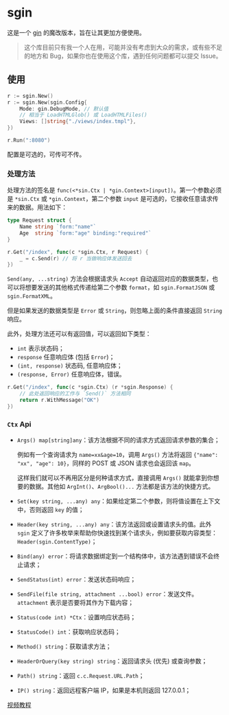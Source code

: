 # sgin

这是一个 [gin](https://github.com/gin-gonic/gin) 的魔改版本，旨在让其更加方便使用。

> 这个库目前只有我一个人在用，可能并没有考虑到大众的需求，或有些不足的地方和 Bug，如果你也在使用这个库，遇到任何问题都可以提交 Issue。

## 使用

```go
r := sgin.New()
r := sgin.New(sgin.Config{
    Mode: gin.DebugMode, // 默认值
    // 相当于 LoadHTMLGlob() 或 LoadHTMLFiles()
    Views: []string{"./views/index.tmpl"},
})

r.Run(":8080")
```

配置是可选的，可传可不传。

### 处理方法

处理方法的签名是 `func(<*sin.Ctx | *gin.Context>[input])`。第一个参数必须是 `*sin.Ctx` 或 `*gin.Context`，第二个参数 `input` 是可选的，它接收任意请求传来的数据。用法如下：

```go
type Request struct {
    Name string `form:"name"`
    Age  string `form:"age" binding:"required"`
}

r.Get("/index", func(c *sgin.Ctx, r Request) {
    _ = c.Send(r) // 将 r 当做响应体发送回去
})
```

`Send(any, ...string)` 方法会根据请求头 `Accept` 自动返回对应的数据类型，也可以将想要发送的其他格式传递给第二个参数 `format`，如 `sgin.FormatJSON` 或 `sgin.FormatXML`。

但是如果发送的数据类型是 `Error` 或 `String`，则忽略上面的条件直接返回 `String` 响应。

此外，处理方法还可以有返回值，可以返回如下类型：

- `int` 表示状态码；
- `response` 任意响应体 (包括 `Error`)；
- `(int, response)` 状态码, 任意响应体；
- `(response, Error)` 任意响应体，错误。

```go
r.Get("/index", func(c *sgin.Ctx) (r *sgin.Response) {
    // 此处返回响应的工作与 `Send()` 方法相同
    return r.WithMessage("OK")
})
```

### `Ctx` Api

- `Args() map[string]any`：该方法根据不同的请求方式返回请求参数的集合；

    例如有一个查询请求为 `name=xx&age=10`，调用 `Args()` 方法将返回 `{"name": "xx", "age": 10}`，同样的 POST 或 JSON 请求也会返回该 `map`。
    
    这样我们就可以不再用区分是何种请求方式，直接调用 `Args()` 就能拿到你想要的数据。其他如 `ArgInt()`、`ArgBool()...` 方法都是该方法的快捷方式。

- `Set(key string, ...any) any`：如果给定第二个参数，则将值设置在上下文中，否则返回 `key` 的值；
- `Header(key string, ...any) any`：该方法返回或设置请求头的值。此外 `sgin` 定义了许多枚举来帮助你快速找到某个请求头，例如要获取内容类型：`Header(sgin.ContentType)`；
- `Bind(any) error`：将请求数据绑定到一个结构体中，该方法遇到错误不会终止请求；
- `SendStatus(int) error`：发送状态码响应；
- `SendFile(file string, attachment ...bool) error`：发送文件。`attachment` 表示是否要将其作为下载内容；
- `Status(code int) *Ctx`：设置响应状态码；
- `StatusCode() int`：获取响应状态码；
- `Method() string`：获取请求方法；
- `HeaderOrQuery(key string) string`：返回请求头 (优先) 或查询参数；
- `Path() string`：返回 `c.c.Request.URL.Path`；
- `IP() string`：返回远程客户端 IP，如果是本机则返回 127.0.0.1；

[视频教程](https://www.bilibili.com/video/BV1Nh4y1e7kk/?vd_source=7ae7a1bdbc2bfacc227a70634fc5d2c2#reply186203730000)

